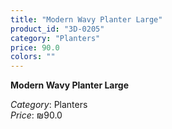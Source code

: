 ```yaml
---
title: "Modern Wavy Planter Large"
product_id: "3D-0205"
category: "Planters"
price: 90.0
colors: ""
---
```


**Modern Wavy Planter Large**

*Category*: Planters  
*Price*: ₪90.0

